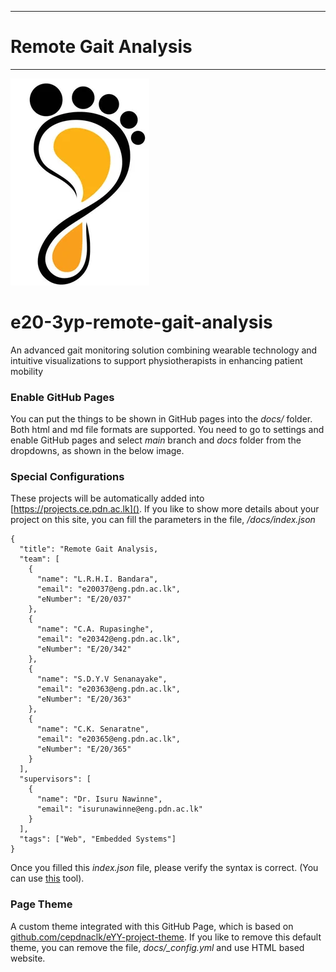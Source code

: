 ___
# Remote Gait Analysis
___

![Logo](docs\images\logo.png "This is the logo")


# e20-3yp-remote-gait-analysis

An advanced gait monitoring solution combining wearable technology and intuitive visualizations to support physiotherapists in enhancing patient mobility

### Enable GitHub Pages

You can put the things to be shown in GitHub pages into the _docs/_ folder. Both html and md file formats are supported. You need to go to settings and enable GitHub pages and select _main_ branch and _docs_ folder from the dropdowns, as shown in the below image.


### Special Configurations

These projects will be automatically added into [https://projects.ce.pdn.ac.lk](). If you like to show more details about your project on this site, you can fill the parameters in the file, _/docs/index.json_

```
{
  "title": "Remote Gait Analysis,
  "team": [
    {
      "name": "L.R.H.I. Bandara",
      "email": "e20037@eng.pdn.ac.lk",
      "eNumber": "E/20/037"
    },
    {
      "name": "C.A. Rupasinghe",
      "email": "e20342@eng.pdn.ac.lk",
      "eNumber": "E/20/342"
    },
    {
      "name": "S.D.Y.V Senanayake",
      "email": "e20363@eng.pdn.ac.lk",
      "eNumber": "E/20/363"
    },
    {
      "name": "C.K. Senaratne",
      "email": "e20365@eng.pdn.ac.lk",
      "eNumber": "E/20/365"
    }
  ],
  "supervisors": [
    {
      "name": "Dr. Isuru Nawinne",
      "email": "isurunawinne@eng.pdn.ac.lk"
    }
  ],
  "tags": ["Web", "Embedded Systems"]
}
```

Once you filled this _index.json_ file, please verify the syntax is correct. (You can use [this](https://jsonlint.com/) tool).

### Page Theme

A custom theme integrated with this GitHub Page, which is based on [github.com/cepdnaclk/eYY-project-theme](https://github.com/cepdnaclk/eYY-project-theme). If you like to remove this default theme, you can remove the file, _docs/\_config.yml_ and use HTML based website.
